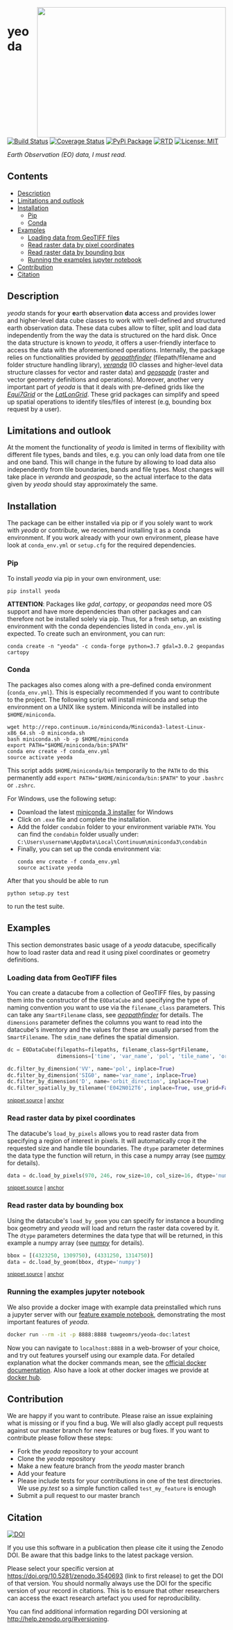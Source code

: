 <img align="right" src="https://github.com/TUW-GEO/yeoda/raw/master/docs/imgs/yeoda_logo.png" height="300" width="435">

# yeoda
[![Build Status](https://travis-ci.com/TUW-GEO/yeoda.svg?branch=master)](https://travis-ci.org/TUW-GEO/yeoda)
[![Coverage Status](https://coveralls.io/repos/github/TUW-GEO/yeoda/badge.svg?branch=master)](https://coveralls.io/github/TUW-GEO/yeoda?branch=master)
[![PyPi Package](https://badge.fury.io/py/yeoda.svg)](https://badge.fury.io/py/yeoda)
[![RTD](https://readthedocs.org/projects/yeoda/badge/?version=latest)](https://yeoda.readthedocs.io/en/latest/?badge=latest)
[![License: MIT](https://img.shields.io/badge/License-MIT-yellow.svg)](https://opensource.org/licenses/MIT)

*Earth Observation (EO) data, I must read.*

<!-- toc -->
## Contents

  * [Description](#description)
  * [Limitations and outlook](#limitations-and-outlook)
  * [Installation](#installation)
    * [Pip](#pip)
    * [Conda](#conda)
  * [Examples](#examples)
    * [Loading data from GeoTIFF files](#loading-data-from-geotiff-files)
    * [Read raster data by pixel coordinates](#read-raster-data-by-pixel-coordinates)
    * [Read raster data by bounding box](#read-raster-data-by-bounding-box)
    * [Running the examples jupyter notebook](#running-the-examples-jupyter-notebook)
  * [Contribution](#contribution)
  * [Citation](#citation)<!-- endToc -->

## Description
*yeoda* stands for **y**our **e**arth **o**bservation **d**ata **a**ccess and provides lower and higher-level data cube 
classes to work with well-defined and structured earth observation data. These data cubes allow to filter, split and load data independently from the way the data is structured on the hard disk. Once the data structure is known to *yeoda*, it offers a user-friendly interface to access the data with the aforementioned operations.
Internally, the package relies on functionalities provided by [*geopathfinder*](https://github.com/TUW-GEO/geopathfinder) 
(filepath/filename and folder structure handling library), [*veranda*](https://github.com/TUW-GEO/veranda) (IO classes and higher-level data structure classes for vector and raster data)
and [*geospade*](https://github.com/TUW-GEO/geospade) (raster and vector geometry definitions and operations).
Moreover, another very important part of *yeoda* is that it deals with pre-defined grids like the [*Equi7Grid*](https://github.com/TUW-GEO/Equi7Grid) or the [*LatLonGrid*](https://github.com/TUW-GEO/latlongrid).
These grid packages can simplify and speed up spatial operations to identify tiles/files of interest (e.g, bounding box request by a user).

## Limitations and outlook
At the moment the functionality of *yeoda* is limited in terms of flexibility with different file types, bands and 
tiles, e.g. you can only load data from one tile and one band. This will change in the future by allowing to load data also independently from tile boundaries, bands and file types.
Most changes will take place in *veranda* and *geospade*, so the actual interface to the data given by *yeoda* should stay approximately the same.

## Installation
The package can be either installed via pip or if you solely want to work with *yeoda* or contribute, we recommend installing
it as a conda environment. If you work already with your own environment, please have look at ``conda_env.yml`` or ``setup.cfg`` for the required dependencies.

### Pip
To install *yeoda* via pip in your own environment, use:
```
pip install yeoda
```
**ATTENTION**: Packages like *gdal*, *cartopy*, or *geopandas* need more OS support and have more dependencies than other packages and can therefore not be installed solely via pip.
Thus, for a fresh setup, an existing environment with the conda dependencies listed in ``conda_env.yml`` is expected.
To create such an environment, you can run:
```
conda create -n "yeoda" -c conda-forge python=3.7 gdal=3.0.2 geopandas cartopy
```

### Conda
The packages also comes along with a pre-defined conda environment (``conda_env.yml``). 
This is especially recommended if you want to contribute to the project.
The following script will install miniconda and setup the environment on a UNIX
like system. Miniconda will be installed into ``$HOME/miniconda``.
```
wget http://repo.continuum.io/miniconda/Miniconda3-latest-Linux-x86_64.sh -O miniconda.sh
bash miniconda.sh -b -p $HOME/miniconda
export PATH="$HOME/miniconda/bin:$PATH"
conda env create -f conda_env.yml
source activate yeoda
```
This script adds ``$HOME/miniconda/bin`` temporarily to the ``PATH`` to do this
permanently add ``export PATH="$HOME/miniconda/bin:$PATH"`` to your ``.bashrc``
or ``.zshrc``.

For Windows, use the following setup:
  * Download the latest [miniconda 3 installer](https://docs.conda.io/en/latest/miniconda.html) for Windows
  * Click on ``.exe`` file and complete the installation.
  * Add the folder ``condabin`` folder to your environment variable ``PATH``. 
    You can find the ``condabin`` folder usually under: ``C:\Users\username\AppData\Local\Continuum\miniconda3\condabin``
  * Finally, you can set up the conda environment via:
    ```
    conda env create -f conda_env.yml
    source activate yeoda
    ```
    
After that you should be able to run 
```
python setup.py test
```
to run the test suite.

## Examples
This section demonstrates basic usage of a *yeoda* datacube, specifically how to load raster data and read it using pixel 
coordinates or geometry definitions.

### Loading data from GeoTIFF files
You can create a datacube from a collection of GeoTIFF files, by passing them into the constructor of the `EODataCube` and
specifying the type of naming convention you want to use via the `filename_class` parameters. This can take any 
`SmartFilename` class, see [*geopathfinder*](https://github.com/TUW-GEO/geopathfinder) for details. The `dimensions` parameter
defines the columns you want to read into the datacube's inventory and the values for these are usually parsed from the
`SmartFilename`. The `sdim_name` defines the spatial dimension.

<!-- snippet: create_and_filter_datacube -->
<a id='snippet-create_and_filter_datacube'></a>
```py
dc = EODataCube(filepaths=filepaths, filename_class=SgrtFilename,
                dimensions=['time', 'var_name', 'pol', 'tile_name', 'orbit_direction'], sdim_name="tile_name")

dc.filter_by_dimension('VV', name='pol', inplace=True)
dc.filter_by_dimension('SIG0', name='var_name', inplace=True)
dc.filter_by_dimension('D', name='orbit_direction', inplace=True)
dc.filter_spatially_by_tilename('E042N012T6', inplace=True, use_grid=False)
```
<sup><a href='/tests/test_loading.py#L82-L90' title='Snippet source file'>snippet source</a> | <a href='#snippet-create_and_filter_datacube' title='Start of snippet'>anchor</a></sup>
<!-- endSnippet -->

### Read raster data by pixel coordinates
The datacube's `load_by_pixels` allows you to read raster data from specifying a region of interest in pixels. It will
automatically crop it the requested size and handle tile boundaries. The `dtype` parameter determines the data type the
function will return, in this case a numpy array (see [numpy](https://numpy.org/) for details).

<!-- snippet: data_cube_load_numpy_by_pixels -->
<a id='snippet-data_cube_load_numpy_by_pixels'></a>
```py
data = dc.load_by_pixels(970, 246, row_size=10, col_size=16, dtype='numpy')
```
<sup><a href='/tests/test_loading.py#L275-L277' title='Snippet source file'>snippet source</a> | <a href='#snippet-data_cube_load_numpy_by_pixels' title='Start of snippet'>anchor</a></sup>
<!-- endSnippet -->

### Read raster data by bounding box
Using the datacube's `load_by_geom` you can specify for instance a bounding box geometry and *yeoda* will load and 
return the raster data covered by it. The `dtype` parameters determines the data type that will be returned, in this
example a numpy array (see [numpy](https://numpy.org/) for details).

<!-- snippet: data_cube_load_numpy_by_bbox -->
<a id='snippet-data_cube_load_numpy_by_bbox'></a>
```py
bbox = [(4323250, 1309750), (4331250, 1314750)]
data = dc.load_by_geom(bbox, dtype='numpy')
```
<sup><a href='/tests/test_loading.py#L426-L429' title='Snippet source file'>snippet source</a> | <a href='#snippet-data_cube_load_numpy_by_bbox' title='Start of snippet'>anchor</a></sup>
<!-- endSnippet -->

### Running the examples jupyter notebook

We also provide a docker image with example data preinstalled which runs a jupyter server with our [feature example notebook](docs/notebooks/feature_examples.ipynb), 
demonstrating the most important features of *yeoda*.

```bash
docker run --rm -it -p 8888:8888 tuwgeomrs/yeoda-doc:latest
```

Now you can navigate to `localhost:8888` in a web-browser of your choice, and try out features yourself using our example 
data. For detailed explanation what the docker commands mean, see the [official docker documentation](https://docs.docker.com/engine/reference/run/).
Also have a look at other docker images we provide at [docker hub](https://hub.docker.com/u/tuwgeomrs).


## Contribution
We are happy if you want to contribute. Please raise an issue explaining what
is missing or if you find a bug. We will also gladly accept pull requests
against our master branch for new features or bug fixes.
If you want to contribute please follow these steps:

  * Fork the *yeoda* repository to your account
  * Clone the *yeoda* repository
  * Make a new feature branch from the *yeoda* master branch
  * Add your feature
  * Please include tests for your contributions in one of the test directories.
    We use *py.test* so a simple function called ``test_my_feature`` is enough
  * Submit a pull request to our master branch
  
## Citation

[![DOI](https://zenodo.org/badge/186986862.svg)](https://zenodo.org/badge/latestdoi/186986862)

If you use this software in a publication then please cite it using the Zenodo DOI.
Be aware that this badge links to the latest package version.

Please select your specific version at <https://doi.org/10.5281/zenodo.3540693> (link to first release) to get the DOI of that version.
You should normally always use the DOI for the specific version of your record in citations.
This is to ensure that other researchers can access the exact research artefact you used for reproducibility.

You can find additional information regarding DOI versioning at <http://help.zenodo.org/#versioning>.
